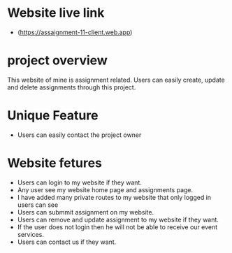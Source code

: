 # Website live link
- (https://assaignment-11-client.web.app)

# project overview
  This website of mine is assignment related. Users can easily create, update and delete assignments through this project.

# Unique Feature
- Users can easily contact the project owner



# Website fetures
- Users can login to my website if they want.
- Any user see my website home page and assignments page.
- I have added many private routes to my website that only logged in users can see
- Users can submmit assignment on my website.
- Users can remove and update assignment to my website if they want.
- If the user does not login then he will not be able to receive our event services.
- Users can contact us if they want.

